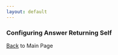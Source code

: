 ```yaml
---
layout: default
---
```


### Configuring Answer Returning Self

[Back](/mockito-crafting-code) to Main Page
